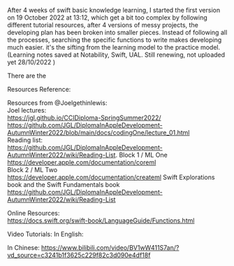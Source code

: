 After 4 weeks of swift basic knowledge learning, I started the first version on 19 October 2022 at 13:12, which get a bit too complex by following different tutorial resources, after 4 versions of messy projects, the developing plan has been broken into smaller pieces. Instead of following all the processes, searching the specific functions to write makes developing much easier. it's the sifting from the learning model to the practice model. (Learning notes saved at Notability, Swift, UAL. Still renewing, not uploaded yet 28/10/2022 )
  

There are the 



Resources Reference:  
  
Resources from @Joelgethinlewis:  
Joel lectures:  
https://jgl.github.io/CCIDiploma-SpringSummer2022/  
https://github.com/JGL/DiplomaInAppleDevelopment-AutumnWinter2022/blob/main/docs/codingOne/lecture_01.html  
Reading list:   
https://github.com/JGL/DiplomaInAppleDevelopment-AutumnWinter2022/wiki/Reading-List. 
Block 1 / ML One  
https://developer.apple.com/documentation/coreml  
Block 2 / ML Two  
https://developer.apple.com/documentation/createml
Swift Explorations book and the Swift Fundamentals book  
https://github.com/JGL/DiplomaInAppleDevelopment-AutumnWinter2022/wiki/Reading-List  
  
Online Resources:  
https://docs.swift.org/swift-book/LanguageGuide/Functions.html  
  
Video Tutorials:
In English:


In Chinese:
https://www.bilibili.com/video/BV1wW411S7an/?vd_source=c3241b1f3625c229f82c3d090e4df18f

